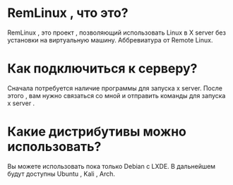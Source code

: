 # RemLinux , что это?
RemLinux , это проект , позволяющий использовать Linux в X server
без установки на виртуальную машину.
Аббревиатура от Remote Linux.
# Как подключиться к серверу?
Сначала потребуется наличие программы для запуска x server.
После этого , вам нужно связаться со мной и отправить команды для запуска x server .

# Какие дистрибутивы можно использовать?
Вы можете использовать пока только Debian с LXDE.
В дальнейшем будут доступны Ubuntu , Kali , Arch.
